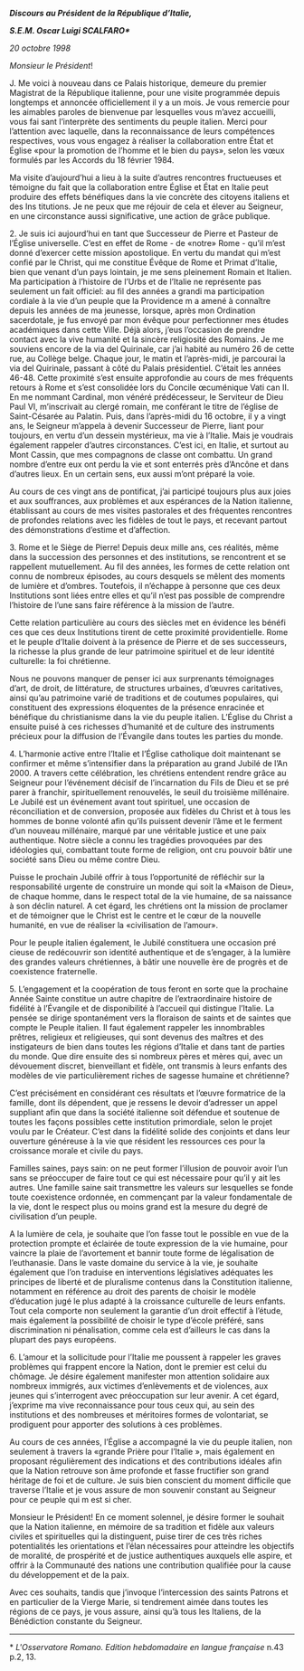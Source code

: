 ***Discours au Président de la République d’Italie,***

***S.E.M. Oscar Luigi SCALFARO\****

*20 octobre 1998*

*Monsieur le Président*!

J. Me voici à nouveau dans ce Palais historique, demeure du premier Magistrat de la République italienne, pour une visite programmée depuis longtemps et annoncée officiellement il y a un mois. Je vous remercie pour les aimables paroles de bienvenue par lesquelles vous m’avez accueilli, vous fai sant l’interprète des sentiments du peuple italien. Merci pour l’attention avec laquelle, dans la reconnaissance de leurs compétences respectives, vous vous engagez à réaliser la collaboration entre État et Église «pour la promotion de l’homme et le bien du pays», selon les vœux formulés par les Accords du 18 février 1984.

Ma visite d’aujourd’hui a lieu à la suite d’autres rencontres fructueuses et témoigne du fait que la collaboration entre Église et État en Italie peut produire des effets bénéfiques dans la vie concrète des citoyens italiens et des Ins titutions. Je ne peux que me réjouir de cela et élever au Seigneur, en une circonstance aussi significative, une action de grâce publique.

2\. Je suis ici aujourd’hui en tant que Successeur de Pierre et Pasteur de l’Église universelle. C’est en effet de Rome - de «notre» Rome - qu’il m’est donné d’exercer cette mission apostolique. En vertu du mandat qui m’est confié par le Christ, qui me constitue Évêque de Rome et Primat d’Italie, bien que venant d’un pays lointain, je me sens pleinement Romain et Italien. Ma participation à l’histoire de l’Urbs et de l’Italie ne représente pas seulement un fait officiel: au fil des années a grandi ma participation cordiale à la vie d’un peuple que la Providence m a amené à connaître depuis les années de ma jeunesse, lorsque, après mon Ordination sacerdotale, je fus envoyé par mon évêque pour perfectionner mes études académiques dans cette Ville. Déjà alors, j’eus l’occasion de prendre contact avec la vive humanité et la sincère religiosité des Romains. Je me souviens encore de la via del Quirinale, car j’ai habité au numéro 26 de cette rue, au Collège belge. Chaque jour, le matin et l’après-midi, je parcourai la via del Quirinale, passant à côté du Palais présidentiel. C’était les années 46-48. Cette proximité s’est ensuite approfondie au cours de mes fréquents retours à Rome et s’est consolidée lors du Concile œcuménique Vati can II. En me nommant Cardinal, mon vénéré prédécesseur, le Serviteur de Dieu Paul VI, m’inscrivait au clergé romain, me conférant le titre de l’église de Saint-Césarée au Palatin. Puis, dans l’après-midi du 16 octobre, il y a vingt ans, le Seigneur m’appela à devenir Successeur de Pierre, liant pour toujours, en vertu d’un dessein mystérieux, ma vie à l’Italie. Mais je voudrais également rappeler d’autres circonstances. C’est ici, en Italie, et surtout au Mont Cassin, que mes compagnons de classe ont combattu. Un grand nombre d’entre eux ont perdu la vie et sont enterrés près d’Ancône et dans d’autres lieux. En un certain sens, eux aussi m’ont préparé la voie.

Au cours de ces vingt ans de pontificat, j’ai participé toujours plus aux joies et aux souffrances, aux problèmes et aux espérances de la Nation italienne, établissant au cours de mes visites pastorales et des fréquentes rencontres de profondes relations avec les fidèles de tout le pays, et recevant partout des démonstrations d’estime et d’affection.

3\. Rome et le Siège de Pierre! Depuis deux mille ans, ces réalités, même dans la succession des personnes et des institutions, se rencontrent et se rappellent mutuellement. Au fil des années, les formes de cette relation ont connu de nombreux épisodes, au cours desquels se mêlent des moments de lumière et d’ombres. Toutefois, il n’échappe à personne que ces deux Institutions sont liées entre elles et qu’il n’est pas possible de comprendre l’histoire de l’une sans faire référence à la mission de l’autre.

Cette relation particulière au cours des siècles met en évidence les bénéfi ces que ces deux Institutions tirent de cette proximité providentielle. Rome et le peuple d’Italie doivent à la présence de Pierre et de ses successeurs, la richesse la plus grande de leur patrimoine spirituel et de leur identité culturelle: la foi chrétienne.

Nous ne pouvons manquer de penser ici aux surprenants témoignages d’art, de droit, de littérature, de structures urbaines, d’œuvres caritatives, ainsi qu’au patrimoine varié de traditions et de coutumes populaires, qui constituent des expressions éloquentes de la présence enracinée et bénéfique du christianisme dans la vie du peuple italien. L’Église du Christ a ensuite puisé à ces richesses d’humanité et de culture des instruments précieux pour la diffusion de l’Évangile dans toutes les parties du monde.

4\. L’harmonie active entre l’Italie et l’Église catholique doit maintenant se confirmer et même s’intensifier dans la préparation au grand Jubilé de l’An 2000. A travers cette célébration, les chrétiens entendent rendre grâce au Seigneur pour l’événement décisif de l’incarnation du Fils de Dieu et se pré parer à franchir, spirituellement renouvelés, le seuil du troisième millénaire. Le Jubilé est un événement avant tout spirituel, une occasion de réconciliation et de conversion, proposée aux fidèles du Christ et à tous les hommes de bonne volonté afin qu’ils puissent devenir l’âme et le ferment d’un nouveau millénaire, marqué par une véritable justice et une paix authentique. Notre siècle a connu les tragédies provoquées par des idéologies qui, combattant toute forme de religion, ont cru pouvoir bâtir une société sans Dieu ou même contre Dieu.

Puisse le prochain Jubilé offrir à tous l’opportunité de réfléchir sur la responsabilité urgente de construire un monde qui soit la «Maison de Dieu», de chaque homme, dans le respect total de la vie humaine, de sa naissance à son déclin naturel. A cet égard, les chrétiens ont la mission de proclamer et de témoigner que le Christ est le centre et le cœur de la nouvelle humanité, en vue de réaliser la «civilisation de l’amour».

Pour le peuple italien également, le Jubilé constituera une occasion pré cieuse de redécouvrir son identité authentique et de s’engager, à la lumière des grandes valeurs chrétiennes, à bâtir une nouvelle ère de progrès et de coexistence fraternelle.

5\. L’engagement et la coopération de tous feront en sorte que la prochaine Année Sainte constitue un autre chapitre de l’extraordinaire histoire de fidélité à l’Évangile et de disponibilité à l’accueil qui distingue l’Italie. La pensée se dirige spontanément vers la floraison de saints et de saintes que compte le Peuple italien. Il faut également rappeler les innombrables prêtres, religieux et religieuses, qui sont devenus des maîtres et des instigateurs de bien dans toutes les régions d’Italie et dans tant de parties du monde. Que dire ensuite des si nombreux pères et mères qui, avec un dévouement discret, bienveillant et fidèle, ont transmis à leurs enfants des modèles de vie particulièrement riches de sagesse humaine et chrétienne?

C’est précisément en considérant ces résultats et l’œuvre formatrice de la famille, dont ils dépendent, que je ressens le devoir d’adresser un appel suppliant afin que dans la société italienne soit défendue et soutenue de toutes les façons possibles cette institution primordiale, selon le projet voulu par le Créateur. C’est dans la fidélité solide des conjoints et dans leur ouverture généreuse à la vie que résident les ressources ces pour la croissance morale et civile du pays.

Familles saines, pays sain: on ne peut former l’illusion de pouvoir avoir l’un sans se préoccuper de faire tout ce qui est nécessaire pour qu’il y ait les autres. Une famille saine sait transmettre les valeurs sur lesquelles se fonde toute coexistence ordonnée, en commençant par la valeur fondamentale de la vie, dont le respect plus ou moins grand est la mesure du degré de civilisation d’un peuple.

A la lumière de cela, je souhaite que l’on fasse tout le possible en vue de la protection prompte et éclairée de toute expression de la vie humaine, pour vaincre la plaie de l’avortement et bannir toute forme de légalisation de l’euthanasie. Dans le vaste domaine du service à la vie, je souhaite également que l’on traduise en interventions législatives adéquates les principes de liberté et de pluralisme contenus dans la Constitution italienne, notamment en référence au droit des parents de choisir le modèle d’éducation jugé le plus adapté à la croissance culturelle de leurs enfants. Tout cela comporte non seulement la garantie d’un droit effectif à l’étude, mais également la possibilité de choisir le type d’école préféré, sans discrimination ni pénalisation, comme cela est d’ailleurs le cas dans la plupart des pays européens.

6\. L’amour et la sollicitude pour l’Italie me poussent à rappeler les graves problèmes qui frappent encore la Nation, dont le premier est celui du chômage. Je désire également manifester mon attention solidaire aux nombreux immigrés, aux victimes d’enlèvements et de violences, aux jeunes qui s’interrogent avec préoccupation sur leur avenir. A cet égard, j’exprime ma vive reconnaissance pour tous ceux qui, au sein des institutions et des nombreuses et méritoires formes de volontariat, se prodiguent pour apporter des solutions à ces problèmes.

Au cours de ces années, l’Église a accompagné la vie du peuple italien, non seulement à travers la «grande Prière pour l’Italie », mais également en proposant régulièrement des indications et des contributions idéales afin que la Nation retrouve son âme profonde et fasse fructifier son grand héritage de foi et de culture. Je suis bien conscient du moment difficile que traverse l’Italie et je vous assure de mon souvenir constant au Seigneur pour ce peuple qui m est si cher.

Monsieur le Président! En ce moment solennel, je désire former le souhait que la Nation italienne, en mémoire de sa tradition et fidèle aux valeurs civiles et spirituelles qui la distinguent, puise tirer de ces très riches potentialités les orientations et l’élan nécessaires pour atteindre les objectifs de moralité, de prospérité et de justice authentiques auxquels elle aspire, et offrir à la Communauté des nations une contribution qualifiée pour la cause du développement et de la paix.

Avec ces souhaits, tandis que j’invoque l’intercession des saints Patrons et en particulier de la Vierge Marie, si tendrement aimée dans toutes les régions de ce pays, je vous assure, ainsi qu’à tous les Italiens, de la Bénédiction constante du Seigneur.

* * *

\* *L'Osservatore Romano. Edition hebdomadaire en langue française* n.43 p.2, 13.